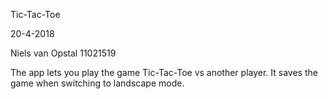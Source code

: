 Tic-Tac-Toe

20-4-2018

Niels van Opstal
11021519

The app lets you play the game Tic-Tac-Toe vs another player. It saves the game when switching to landscape mode.


